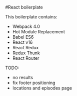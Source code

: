 #React boilerplate

This boilerplate contains:

* Webpack 4.0
* Hot Module Replacement
* Babel ES6
* React v16
* React Redux
* Redux Thunk
* React Router

TODO:

* no results
* fix footer positioning
* locations and episodes page
